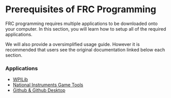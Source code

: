 # Prerequisites of FRC Programming

FRC programming requires multiple applications to be downloaded onto your computer. In this section, you will learn how to setup all of the required applications.

We will also provide a oversimplified usage guide. However it is recommended that users see the original documentation linked below each section. 

### Applications

- [WPILib](./2_wpilib.md)
- [National Instruments Game Tools](./3_national_instruments.md)
- [Github & Github Desktop](./4_Version_Control_intro.md)
